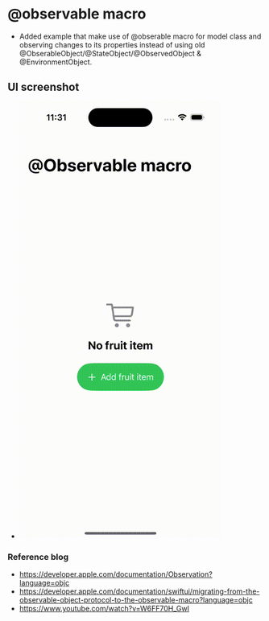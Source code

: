 #  @observable macro

- Added example that make use of @obserable macro for model class and observing changes to its properties instead
  of using old @ObserableObject/@StateObject/@ObservedObject & @EnvironmentObject.

## UI screenshot
- ![ObservableMacroExample](./ObservableMacroExample.gif)

### Reference blog
- https://developer.apple.com/documentation/Observation?language=objc
- https://developer.apple.com/documentation/swiftui/migrating-from-the-observable-object-protocol-to-the-observable-macro?language=objc
- https://www.youtube.com/watch?v=W6FF70H_GwI


